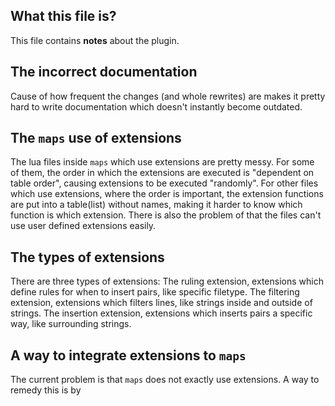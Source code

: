 ## What this file is?
This file contains **notes** about the plugin.
## The incorrect documentation
Cause of how frequent the changes (and whole rewrites) are makes it pretty hard to write documentation which doesn't instantly become outdated.
## The `maps` use of extensions
The lua files inside `maps` which use extensions are pretty messy. For some of them, the order in which the extensions are executed is "dependent on table order", causing extensions to be executed "randomly". For other files which use extensions, where the order is important, the extension functions are put into a table(list) without names, making it harder to know which function is which extension. There is also the problem of that the files can't use user defined extensions easily.
## The types of extensions
There are three types of extensions:
The ruling extension, extensions which define rules for when to insert pairs, like specific filetype.
The filtering extension, extensions which filters lines, like strings inside and outside of strings.
The insertion extension, extensions which inserts pairs a specific way, like surrounding strings.
## A way to integrate extensions to `maps`
The current problem is that `maps` does not exactly use extensions. A way to remedy this is by 
